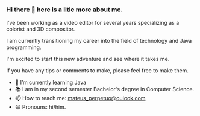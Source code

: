 ### Hi there 👋 here is a litle more about me.

I've been working as a video editor for several years specializing as a colorist and 3D compositor.

I am currently transitioning my career into the field of technology and Java programming.

I'm excited to start this new adventure and see where it takes me. 


If you have any tips or comments to make, please feel free to make them.



- 🌱 I’m currently learning Java
- 📚 I am in my second semester Bachelor's degree in Computer Science.
- 📫 How to reach me: mateus_perpetuo@oulook.com
- 😄 Pronouns: hi/him.

